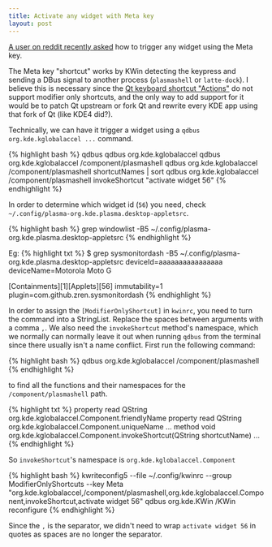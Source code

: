 ```yaml
---
title: Activate any widget with Meta key
layout: post
---
```


[A user on reddit recently asked](https://www.reddit.com/r/kde/comments/awja8m/windows_key_not_opening_dashboard_in_latte_dock/ehrz8dt/?context=3) how to trigger any widget using the Meta key.

The Meta key "shortcut" works by KWin detecting the keypress and sending a DBus signal to another process (`plasmashell` or `latte-dock`). I believe this is necessary since the [Qt keyboard shortcut "Actions"](https://doc.qt.io/qt-5/qaction.html) do not support modifier only shortcuts, and the only way to add support for it would be to patch Qt upstream or fork Qt and rewrite every KDE app using that fork of Qt (like KDE4 did?).

Technically, we can have it trigger a widget using a `qdbus org.kde.kglobalaccel ...` command.

{% highlight bash %}
qdbus
qdbus org.kde.kglobalaccel
qdbus org.kde.kglobalaccel /component/plasmashell
qdbus org.kde.kglobalaccel /component/plasmashell shortcutNames | sort
qdbus org.kde.kglobalaccel /component/plasmashell invokeShortcut "activate widget 56"
{% endhighlight %}

In order to determine which widget id (`56`) you need, check `~/.config/plasma-org.kde.plasma.desktop-appletsrc`.

{% highlight bash %}
grep windowlist -B5 ~/.config/plasma-org.kde.plasma.desktop-appletsrc
{% endhighlight %}

Eg:
{% highlight txt %}
$ grep sysmonitordash -B5 ~/.config/plasma-org.kde.plasma.desktop-appletsrc
deviceId=aaaaaaaaaaaaaaaa
deviceName=Motorola Moto G

[Containments][1][Applets][56]
immutability=1
plugin=com.github.zren.sysmonitordash
{% endhighlight %}

In order to assign the `[ModifierOnlyShortcut]` in `kwinrc`, you need to turn the command into a StringList. Replace the spaces between arguments with a comma `,`. We also need the `invokeShortcut` method's namespace, which we normally can normally leave it out when running `qdbus` from the terminal since there usually isn't a name conflict. First run the following command:

{% highlight bash %}
qdbus org.kde.kglobalaccel /component/plasmashell
{% endhighlight %}

to find all the functions and their namespaces for the `/component/plasmashell` path.

{% highlight txt %}
property read QString org.kde.kglobalaccel.Component.friendlyName
property read QString org.kde.kglobalaccel.Component.uniqueName
...
method void org.kde.kglobalaccel.Component.invokeShortcut(QString shortcutName)
...
{% endhighlight %}

So `invokeShortcut`'s namespace is `org.kde.kglobalaccel.Component`

{% highlight bash %}
kwriteconfig5 --file ~/.config/kwinrc --group ModifierOnlyShortcuts --key Meta "org.kde.kglobalaccel,/component/plasmashell,org.kde.kglobalaccel.Component,invokeShortcut,activate widget 56"
qdbus org.kde.KWin /KWin reconfigure
{% endhighlight %}

Since the `,` is the separator, we didn't need to wrap `activate widget 56` in quotes as spaces are no longer the separator.


